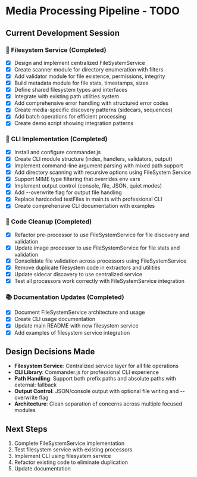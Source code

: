 # Media Processing Pipeline - TODO

## Current Development Session

### 🔧 Filesystem Service (Completed)
- [x] Design and implement centralized FileSystemService
- [x] Create scanner module for directory enumeration with filters
- [x] Add validator module for file existence, permissions, integrity
- [x] Build metadata module for file stats, timestamps, sizes
- [x] Define shared filesystem types and interfaces
- [x] Integrate with existing path utilities system
- [x] Add comprehensive error handling with structured error codes
- [x] Create media-specific discovery patterns (sidecars, sequences)
- [x] Add batch operations for efficient processing
- [x] Create demo script showing integration patterns

### 🎯 CLI Implementation (Completed)
- [x] Install and configure commander.js
- [x] Create CLI module structure (index, handlers, validators, output)
- [x] Implement command-line argument parsing with mixed path support
- [x] Add directory scanning with recursive options using FileSystem Service
- [x] Support MIME type filtering that overrides env vars
- [x] Implement output control (console, file, JSON, quiet modes)
- [x] Add --overwrite flag for output file handling
- [x] Replace hardcoded testFiles in main.ts with professional CLI
- [x] Create comprehensive CLI documentation with examples

### 🧹 Code Cleanup (Completed)
- [x] Refactor pre-processor to use FileSystemService for file discovery and validation
- [x] Update image processor to use FileSystemService for file stats and validation
- [x] Consolidate file validation across processors using FileSystemService
- [x] Remove duplicate filesystem code in extractors and utilities
- [x] Update sidecar discovery to use centralized service
- [x] Test all processors work correctly with FileSystemService integration

### 📚 Documentation Updates (Completed)
- [x] Document FileSystemService architecture and usage
- [x] Create CLI usage documentation  
- [x] Update main README with new filesystem service
- [x] Add examples of filesystem service integration

## Design Decisions Made
- **Filesystem Service**: Centralized service layer for all file operations
- **CLI Library**: Commander.js for professional CLI experience
- **Path Handling**: Support both prefix paths and absolute paths with external: fallback
- **Output Control**: JSON/console output with optional file writing and --overwrite flag
- **Architecture**: Clean separation of concerns across multiple focused modules

## Next Steps
1. Complete FileSystemService implementation
2. Test filesystem service with existing processors
3. Implement CLI using filesystem service
4. Refactor existing code to eliminate duplication
5. Update documentation